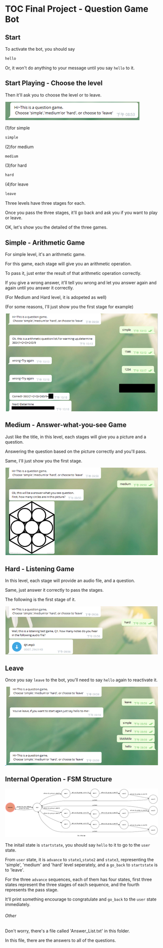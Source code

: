 # TOC Final Project - Question Game Bot



## Start

To activate the bot, you should say 

```sh
hello
```
Or, it won't do anything to your message until you say `hello` to it.

## Start Playing - Choose the level

Then it'll ask you to choose the level or to leave.

![start](./img/start.png)

(1)for simple 

```sh
simple
```

(2)for medium

```sh
medium
```

(3)for hard
```sh
hard
```

(4)for leave

```sh
leave
```


Three levels have three stages for each.

Once you pass the three stages, it'll go back and ask you if you want to play or leave.

OK, let's show you the detailed of the three games.

## Simple - Arithmetic Game

For simple level, it's an arithmetic game.

For this game, each stage will give you an arithmetic operation. 

To pass it, just enter the result of that arithmetic operation correctly.

If you give a wrong answer, it'll tell you wrong and let you answer again and again until you answer it correctly.

(For Medium and Hard level, it is adopeted as well)

(For some reasons, I'll just show you the first stage for example)

![Simple1](./img/sim_eg.png)


## Medium - Answer-what-you-see Game

Just like the title, in this level, each stages will give you a picture and a question.

Answering the question based on the picture correctly and you'll pass.

Same, I'll just show you the first stage.

![m1](./img/m_1.png)

## Hard - Listening Game

In this level, each stage will provide an audio file, and a question.

Same, just answer it correctly to pass the stages.

The following is the first stage of it.

![h1](./img/h1.png)

## Leave

Once you say `leave` to the bot, you'll need to say `hello` again to reactivate it.

![leave](./img/leave.png)


## Internal Operation - FSM Structure

![fsm](./img/fsm.png)

The initail state is `startstate`, you should say `hello` to it to go to the `user` state.

From `user` state, it is `advance` to `state1`,`state2` and `state3`,
representing the 'simple', 'medium' and 'hard' level seperately, and a `go_back` to `startstate` is to 'leave'.

For the three `advance` sequences, each of them has four states, 
first three states represent the three stages of each sequence, 
and the fourth represents the pass stage. 

It'll print something encourage to congratulate and `go_back` to the `user` state immediately.


###### Other

Don't worry, there's a file called 'Answer_List.txt' in this folder. 

In this file, there are the answers to all of the questions.







